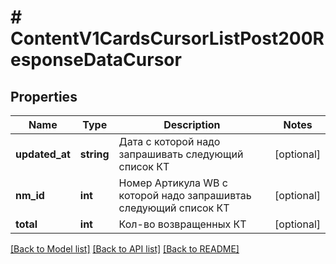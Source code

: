 # # ContentV1CardsCursorListPost200ResponseDataCursor

## Properties

Name | Type | Description | Notes
------------ | ------------- | ------------- | -------------
**updated_at** | **string** | Дата с которой надо запрашивать следующий список КТ | [optional]
**nm_id** | **int** | Номер Артикула WB с которой надо запрашивтаь следующий список КТ | [optional]
**total** | **int** | Кол-во возвращенных КТ | [optional]

[[Back to Model list]](../../README.md#models) [[Back to API list]](../../README.md#endpoints) [[Back to README]](../../README.md)
